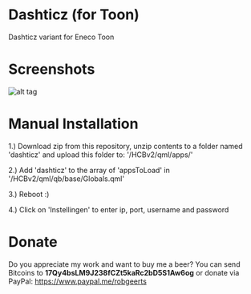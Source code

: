 # Dashticz (for Toon)
Dashticz variant for Eneco Toon




# Screenshots
![alt tag](https://i.imgur.com/9GQUkAy.png)




# Manual Installation
1.) Download zip from this repository, unzip contents to a folder named 'dashticz' and upload this folder to: '/HCBv2/qml/apps/'

2.) Add 'dashticz' to the array of 'appsToLoad' in '/HCBv2/qml/qb/base/Globals.qml'

3.) Reboot :)

4.) Click on 'Instellingen' to enter ip, port, username and password





# Donate
Do you appreciate my work and want to buy me a beer? You can send Bitcoins to <b>17Qy4bsLM9J238fCZt5kaRc2bD5S1Aw6og</b> or donate via PayPal: https://www.paypal.me/robgeerts

